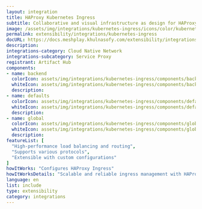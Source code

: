 ```yaml
---
layout: integration
title: HAProxy Kubernetes Ingress
subtitle: Collaborative and visual infrastructure as design for HAProxy Kubernetes Ingress
image: /assets/img/integrations/kubernetes-ingress/icons/color/kubernetes-ingress-color.svg
permalink: extensibility/integrations/kubernetes-ingress
docURL: https://docs.meshplay.khulnasofy.com/extensibility/integrations/kubernetes-ingress
description: 
integrations-category: Cloud Native Network
integrations-subcategory: Service Proxy
registrant: Artifact Hub
components: 
- name: backend
  colorIcon: assets/img/integrations/kubernetes-ingress/components/backend/icons/color/backend-color.svg
  whiteIcon: assets/img/integrations/kubernetes-ingress/components/backend/icons/white/backend-white.svg
  description: 
- name: defaults
  colorIcon: assets/img/integrations/kubernetes-ingress/components/defaults/icons/color/defaults-color.svg
  whiteIcon: assets/img/integrations/kubernetes-ingress/components/defaults/icons/white/defaults-white.svg
  description: 
- name: global
  colorIcon: assets/img/integrations/kubernetes-ingress/components/global/icons/color/global-color.svg
  whiteIcon: assets/img/integrations/kubernetes-ingress/components/global/icons/white/global-white.svg
  description: 
featureList: [
  "High-performance load balancing and routing",
  "Supports various protocols",
  "Extensible with custom configurations"
]
howItWorks: "Configures HAProxy Ingress"
howItWorksDetails: "Scalable and reliable ingress management with HAProxy in Kubernetes"
language: en
list: include
type: extensibility
category: integrations
---
```


